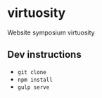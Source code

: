 # virtuosity
Website symposium virtuosity

## Dev instructions
- `git clone`
- `npm install`
- `gulp serve`
